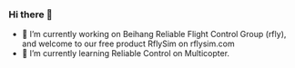 ### Hi there 👋

- 🔭 I’m currently working on Beihang Reliable Flight Control Group (rfly), and welcome to our free product RflySim on rflysim.com 
- 🌱 I’m currently learning Reliable Control on Multicopter.



